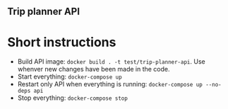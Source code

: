 ## Trip planner API

# Short instructions

- Build API image: `docker build . -t test/trip-planner-api`. Use whenver new changes have been made in the code.
- Start everything: `docker-compose up`
- Restart only API when everything is running: `docker-compose up --no-deps api`
- Stop everything: `docker-compose stop`